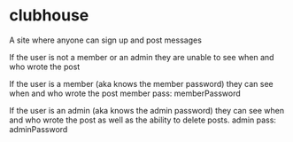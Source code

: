 # clubhouse

A site where anyone can sign up and post messages

If the user is not a member or an admin they are unable to see when and who wrote the post

If the user is a member (aka knows the member password) they can see when and who wrote the post
member pass: memberPassword

If the user is an admin (aka knows the admin password) they can see when and who wrote the post as well as the ability to delete posts.
admin pass: adminPassword
